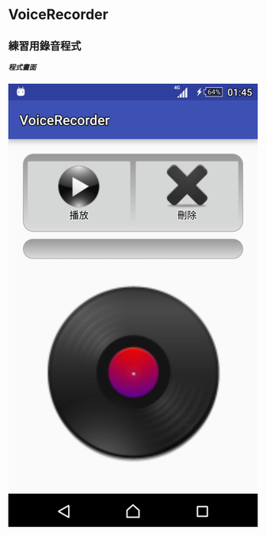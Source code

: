 # VoiceRecorder
## 練習用錄音程式

##### 程式畫面

![GITHUB](https://github.com/ez32451/VoiceRecorder/blob/master/app/src/main/res/drawable-hdpi/111.jpg)
